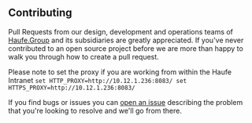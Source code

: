 ## Contributing

Pull Requests from our design, development and operations teams of [Haufe.Group](http://www.haufe-lexware.com) and its subsidiaries are greatly appreciated. If you've never contributed to an open source project before we are more than happy to walk you through how to create a pull request.

Please note to set the proxy if you are working from within the Haufe Intranet
`
set HTTP_PROXY=http://10.12.1.236:8083/
set HTTPS_PROXY=http://10.12.1.236:8083/
`

If you find bugs or issues you can [open an issue](https://github.com/Haufe-Lexware/Haufe-Lexware.github.io/issues/new) describing the problem that you're looking to resolve and we'll go from there.

